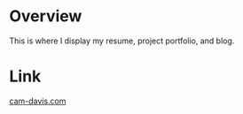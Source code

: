 # Overview
This is where I display my resume, project portfolio, and blog.

# Link
[cam-davis.com](cam-davis.com)
